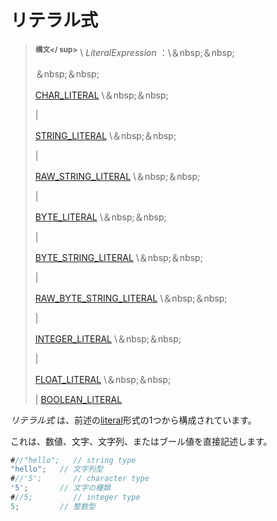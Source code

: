 # <!--Literal expressions--> リテラル式

> <!--**<sup>Syntax</sup>** \  _LiteralExpression_ :\ &nbsp;&nbsp;-->
> **<sup>構文</ sup>** \  _LiteralExpression_ ：\＆nbsp;＆nbsp;
> <!--&nbsp;&nbsp;-->
> ＆nbsp;＆nbsp;
> <!--[CHAR_LITERAL] \ &nbsp;&nbsp;-->
> [CHAR_LITERAL] \＆nbsp;＆nbsp;
> <!--|-->
> |
> <!--[STRING_LITERAL] \ &nbsp;&nbsp;-->
> [STRING_LITERAL] \＆nbsp;＆nbsp;
> <!--|-->
> |
> <!--[RAW_STRING_LITERAL] \ &nbsp;&nbsp;-->
> [RAW_STRING_LITERAL] \＆nbsp;＆nbsp;
> <!--|-->
> |
> <!--[BYTE_LITERAL] \ &nbsp;&nbsp;-->
> [BYTE_LITERAL] \＆nbsp;＆nbsp;
> <!--|-->
> |
> <!--[BYTE_STRING_LITERAL] \ &nbsp;&nbsp;-->
> [BYTE_STRING_LITERAL] \＆nbsp;＆nbsp;
> <!--|-->
> |
> <!--[RAW_BYTE_STRING_LITERAL] \ &nbsp;&nbsp;-->
> [RAW_BYTE_STRING_LITERAL] \＆nbsp;＆nbsp;
> <!--|-->
> |
> <!--[INTEGER_LITERAL] \ &nbsp;&nbsp;-->
> [INTEGER_LITERAL] \＆nbsp;＆nbsp;
> <!--|-->
> |
> <!--[FLOAT_LITERAL] \ &nbsp;&nbsp;-->
> [FLOAT_LITERAL] \＆nbsp;＆nbsp;
> <!--|-->
> |
> [BOOLEAN_LITERAL]

<!--A  _literal expression_  consists of one of the [literal](tokens.html#literals) forms described earlier.-->
 _リテラル式_ は、前述の[literal](tokens.html#literals)形式の1つから構成されています。
<!--It directly describes a number, character, string, or boolean value.-->
これは、数値、文字、文字列、またはブール値を直接記述します。

```rust
#//"hello";   // string type
"hello";   // 文字列型
#//'5';       // character type
'5';       // 文字の種類
#//5;         // integer type
5;         // 整数型
```

<!--[CHAR_LITERAL]: tokens.html#character-literals
 [STRING_LITERAL]: tokens.html#string-literals
 [RAW_STRING_LITERAL]: tokens.html#raw-string-literals
 [BYTE_LITERAL]: tokens.html#byte-literals
 [BYTE_STRING_LITERAL]: tokens.html#byte-string-literals
 [RAW_BYTE_STRING_LITERAL]: tokens.html#raw-byte-string-literals
 [INTEGER_LITERAL]: tokens.html#integer-literals
 [FLOAT_LITERAL]: tokens.html#floating-point-literals
 [BOOLEAN_LITERAL]: tokens.html#boolean-literals
-->
[CHAR_LITERAL]: tokens.html#character-literals
 [STRING_LITERAL]: tokens.html#string-literals
 [RAW_STRING_LITERAL]: tokens.html#raw-string-literals
 [BYTE_LITERAL]: tokens.html#byte-literals
 [BYTE_STRING_LITERAL]: tokens.html#byte-string-literals
 [RAW_BYTE_STRING_LITERAL]: tokens.html#raw-byte-string-literals
 [INTEGER_LITERAL]: tokens.html#integer-literals
 [FLOAT_LITERAL]: tokens.html#floating-point-literals
 [BOOLEAN_LITERAL]: tokens.html#boolean-literals

